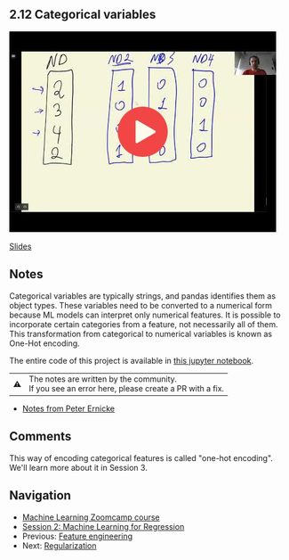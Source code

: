 
## 2.12 Categorical variables

<a href="https://www.youtube.com/watch?v=sGLAToAAMa4&list=PL3MmuxUbc_hIhxl5Ji8t4O6lPAOpHaCLR&index=23"><img src="images/thumbnail-2-12.jpg"></a>

[Slides](https://www.slideshare.net/AlexeyGrigorev/ml-zoomcamp-2-slides)


## Notes

Categorical variables are typically strings, and pandas identifies them as object types. These variables need to be converted to a numerical form because ML
models can interpret only numerical features. It is possible to incorporate certain categories from a feature, not necessarily all of them. 
This transformation from categorical to numerical variables is known as One-Hot encoding. 

The entire code of this project is available in [this jupyter notebook](https://github.com/alexeygrigorev/mlbookcamp-code/blob/master/chapter-02-car-price/02-carprice.ipynb). 

<table>
   <tr>
      <td>⚠️</td>
      <td>
         The notes are written by the community. <br>
         If you see an error here, please create a PR with a fix.
      </td>
   </tr>
</table>

* [Notes from Peter Ernicke](https://knowmledge.com/2023/09/23/ml-zoomcamp-2023-machine-learning-for-regression-part-10/)

## Comments

This way of encoding categorical features is called "one-hot encoding".
We'll learn more about it in Session 3. 


## Navigation

* [Machine Learning Zoomcamp course](../)
* [Session 2: Machine Learning for Regression](./)
* Previous: [Feature engineering](11-feature-engineering.md)
* Next: [Regularization](13-regularization.md)
